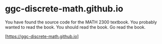 # ggc-discrete-math.github.io

You have found the source code for the MATH 2300 textbook. You probably wanted to read the book. You should read the book. Go read the book.

[https://ggc-discrete-math.github.io]
